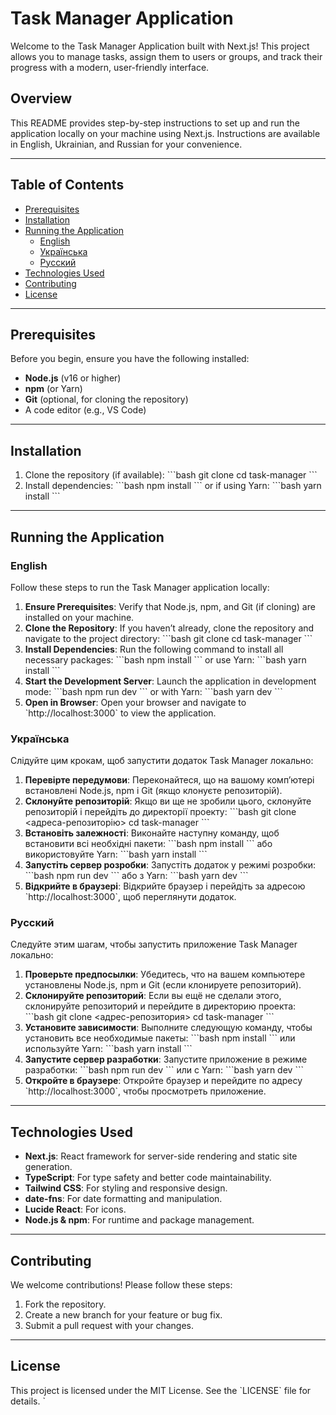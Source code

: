# Task Manager Application

Welcome to the Task Manager Application built with Next.js! This project allows you to manage tasks, assign them to users or groups, and track their progress with a modern, user-friendly interface.

## Overview

This README provides step-by-step instructions to set up and run the application locally on your machine using Next.js. Instructions are available in English, Ukrainian, and Russian for your convenience.

---

## Table of Contents

- [Prerequisites](#prerequisites)
- [Installation](#installation)
- [Running the Application](#running-the-application)
  - [English](#english)
  - [Українська](#українська)
  - [Русский](#русский)
- [Technologies Used](#technologies-used)
- [Contributing](#contributing)
- [License](#license)

---

## Prerequisites

Before you begin, ensure you have the following installed:

- **Node.js** (v16 or higher)
- **npm** (or Yarn)
- **Git** (optional, for cloning the repository)
- A code editor (e.g., VS Code)

---

## Installation

1. Clone the repository (if available):
   \`\`\`bash
   git clone <repository-url>
   cd task-manager
   \`\`\`
2. Install dependencies:
   \`\`\`bash
   npm install
   \`\`\`
   or if using Yarn:
   \`\`\`bash
   yarn install
   \`\`\`

---

## Running the Application

### English

Follow these steps to run the Task Manager application locally:

1. **Ensure Prerequisites**: Verify that Node.js, npm, and Git (if cloning) are installed on your machine.
2. **Clone the Repository**: If you haven’t already, clone the repository and navigate to the project directory:
   \`\`\`bash
   git clone <repository-url>
   cd task-manager
   \`\`\`
3. **Install Dependencies**: Run the following command to install all necessary packages:
   \`\`\`bash
   npm install
   \`\`\`
   or use Yarn:
   \`\`\`bash
   yarn install
   \`\`\`
4. **Start the Development Server**: Launch the application in development mode:
   \`\`\`bash
   npm run dev
   \`\`\`
   or with Yarn:
   \`\`\`bash
   yarn dev
   \`\`\`
5. **Open in Browser**: Open your browser and navigate to \`http://localhost:3000\` to view the application.

### Українська

Слідуйте цим крокам, щоб запустити додаток Task Manager локально:

1. **Перевірте передумови**: Переконайтеся, що на вашому комп’ютері встановлені Node.js, npm і Git (якщо клонуєте репозиторій).
2. **Склонуйте репозиторій**: Якщо ви ще не зробили цього, склонуйте репозиторій і перейдіть до директорії проекту:
   \`\`\`bash
   git clone <адреса-репозиторію>
   cd task-manager
   \`\`\`
3. **Встановіть залежності**: Виконайте наступну команду, щоб встановити всі необхідні пакети:
   \`\`\`bash
   npm install
   \`\`\`
   або використовуйте Yarn:
   \`\`\`bash
   yarn install
   \`\`\`
4. **Запустіть сервер розробки**: Запустіть додаток у режимі розробки:
   \`\`\`bash
   npm run dev
   \`\`\`
   або з Yarn:
   \`\`\`bash
   yarn dev
   \`\`\`
5. **Відкрийте в браузері**: Відкрийте браузер і перейдіть за адресою \`http://localhost:3000\`, щоб переглянути додаток.

### Русский

Следуйте этим шагам, чтобы запустить приложение Task Manager локально:

1. **Проверьте предпосылки**: Убедитесь, что на вашем компьютере установлены Node.js, npm и Git (если клонируете репозиторий).
2. **Склонируйте репозиторий**: Если вы ещё не сделали этого, склонируйте репозиторий и перейдите в директорию проекта:
   \`\`\`bash
   git clone <адрес-репозитория>
   cd task-manager
   \`\`\`
3. **Установите зависимости**: Выполните следующую команду, чтобы установить все необходимые пакеты:
   \`\`\`bash
   npm install
   \`\`\`
   или используйте Yarn:
   \`\`\`bash
   yarn install
   \`\`\`
4. **Запустите сервер разработки**: Запустите приложение в режиме разработки:
   \`\`\`bash
   npm run dev
   \`\`\`
   или с Yarn:
   \`\`\`bash
   yarn dev
   \`\`\`
5. **Откройте в браузере**: Откройте браузер и перейдите по адресу \`http://localhost:3000\`, чтобы просмотреть приложение.

---

## Technologies Used

- **Next.js**: React framework for server-side rendering and static site generation.
- **TypeScript**: For type safety and better code maintainability.
- **Tailwind CSS**: For styling and responsive design.
- **date-fns**: For date formatting and manipulation.
- **Lucide React**: For icons.
- **Node.js & npm**: For runtime and package management.

---

## Contributing

We welcome contributions! Please follow these steps:

1. Fork the repository.
2. Create a new branch for your feature or bug fix.
3. Submit a pull request with your changes.

---

## License

This project is licensed under the MIT License. See the \`LICENSE\` file for details.
`
